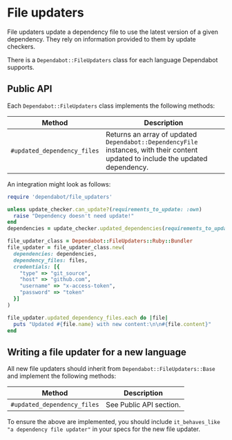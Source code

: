 # File updaters

File updaters update a dependency file to use the latest version of a given
dependency. They rely on information provided to them by update checkers.

There is a `Dependabot::FileUpdaters` class for each language Dependabot
supports.

## Public API

Each `Dependabot::FileUpdaters` class implements the following methods:

| Method                       | Description                                                                                   |
|------------------------------|-----------------------------------------------------------------------------------------------|
| `#updated_dependency_files`  | Returns an array of updated `Dependabot::DependencyFile` instances, with their content updated to include the updated dependency. |

An integration might look as follows:

```ruby
require 'dependabot/file_updaters'

unless update_checker.can_update?(requirements_to_update: :own)
  raise "Dependency doesn't need update!"
end
dependencies = update_checker.updated_dependencies(requirements_to_update: :own)

file_updater_class = Dependabot::FileUpdaters::Ruby::Bundler
file_updater = file_updater_class.new(
  dependencies: dependencies,
  dependency_files: files,
  credentials: [{
    "type" => "git_source",
    "host" => "github.com",
    "username" => "x-access-token",
    "password" => "token"
  }]
)

file_updater.updated_dependency_files.each do |file|
  puts "Updated #{file.name} with new content:\n\n#{file.content}"
end
```

## Writing a file updater for a new language

All new file updaters should inherit from `Dependabot::FileUpdaters::Base` and
implement the following methods:

| Method                      | Description             |
|-----------------------------|-------------------------|
| `#updated_dependency_files` | See Public API section. |

To ensure the above are implemented, you should include
`it_behaves_like "a dependency file updater"` in your specs for the new file
updater.

